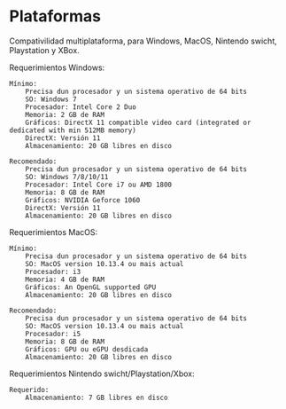 # Plataformas

Compativilidad multiplataforma, para Windows, MacOS, Nintendo swicht, Playstation y XBox.

Requerimientos Windows:

    Mínimo:
        Precisa dun procesador y un sistema operativo de 64 bits
        SO: Windows 7
        Procesador: Intel Core 2 Duo
        Memoria: 2 GB de RAM
        Gráficos: DirectX 11 compatible video card (integrated or dedicated with min 512MB memory)
        DirectX: Versión 11
        Almacenamiento: 20 GB libres en disco

    Recomendado:
        Precisa dun procesador y un sistema operativo de 64 bits
        SO: Windows 7/8/10/11
        Procesador: Intel Core i7 ou AMD 1800
        Memoria: 8 GB de RAM
        Gráficos: NVIDIA Geforce 1060 
        DirectX: Versión 11
        Almacenamiento: 20 GB libres en disco

Requerimientos MacOS:

    Mínimo:
        Precisa dun procesador y un sistema operativo de 64 bits
        SO: MacOS version 10.13.4 ou mais actual
        Procesador: i3
        Memoria: 4 GB de RAM
        Gráficos: An OpenGL supported GPU
        Almacenamiento: 20 GB libres en disco

    Recomendado:
        Precisa dun procesador y un sistema operativo de 64 bits
        SO: MacOS version 10.13.4 ou mais actual
        Procesador: i5
        Memoria: 8 GB de RAM
        Gráficos: GPU ou eGPU desdicada
        Almacenamiento: 20 GB libres en disco

Requerimientos Nintendo swicht/Playstation/Xbox:

    Requerido: 
        Almacenamiento: 7 GB libres en disco
